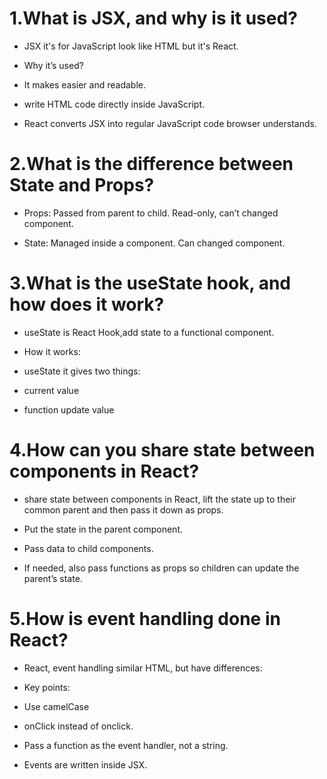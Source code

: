 # 1.What is JSX, and why is it used?
* JSX it's for JavaScript look like HTML but it's React.
 * Why it’s used?

* It makes easier and readable.
*  write HTML code directly inside JavaScript.
* React converts JSX into regular JavaScript code browser understands.

# 2.What is the difference between State and Props?
* Props: Passed from parent to child. Read-only, can’t changed component.

* State: Managed inside a component. Can changed component.

# 3.What is the useState hook, and how does it work?

* useState is React Hook,add state to a functional component.

* How it works:

* useState it gives two things:

* current value

* function update value

# 4.How can you share state between components in React?

* share state between components in React,  lift the state up to their common parent and then pass it down as props.


* Put the state in the parent component.

* Pass data to child components.

* If needed, also pass functions as props so children can update the parent’s state.

# 5.How is event handling done in React?
* React, event handling similar HTML, but have differences:

* Key points:

* Use camelCase

* onClick instead of onclick.

* Pass a function as the event handler, not a string.

* Events are written inside JSX.